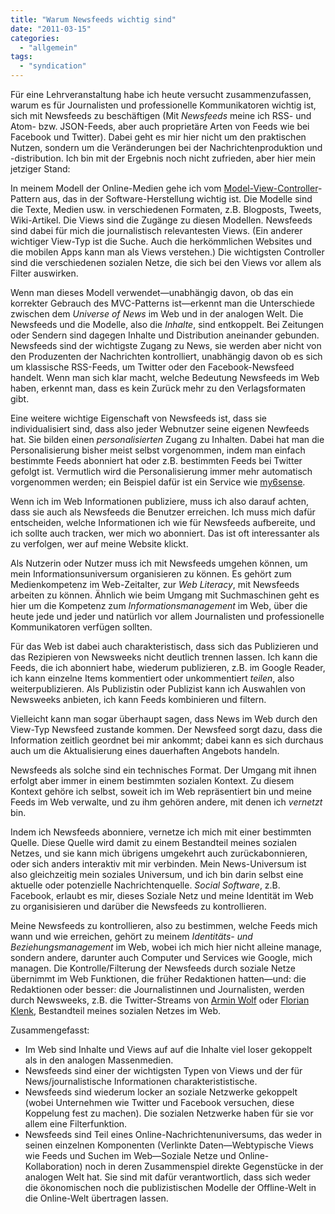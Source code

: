 ```yaml
---
title: "Warum Newsfeeds wichtig sind"
date: "2011-03-15"
categories: 
  - "allgemein"
tags: 
  - "syndication"
---
```


Für eine Lehrveranstaltung habe ich heute versucht zusammenzufassen, warum es für Journalisten und professionelle Kommunikatoren wichtig ist, sich mit Newsfeeds zu beschäftigen (Mit _Newsfeeds_ meine ich RSS- und Atom- bzw. JSON-Feeds, aber auch proprietäre Arten von Feeds wie bei Facebook und Twitter). Dabei geht es mir hier nicht um den praktischen Nutzen, sondern um die Veränderungen bei der Nachrichtenproduktion und -distribution. Ich bin mit der Ergebnis noch nicht zufrieden, aber hier mein jetziger Stand:

In meinem Modell der Online-Medien gehe ich vom [Model-View-Controller](http://en.wikipedia.org/wiki/Model%E2%80%93view%E2%80%93controller "Model–view–controller - Wikipedia, the free encyclopedia ")\-Pattern aus, das in der Software-Herstellung wichtig ist. Die Modelle sind die Texte, Medien usw. in verschiedenen Formaten, z.B. Blogposts, Tweets, Wiki-Artikel. Die Views sind die Zugänge zu diesen Modellen. Newsfeeds sind dabei für mich die journalistisch relevantesten Views. (Ein anderer wichtiger View-Typ ist die Suche. Auch die herkömmlichen Websites und die mobilen Apps kann man als Views verstehen.) Die wichtigsten Controller sind die verschiedenen sozialen Netze, die sich bei den Views vor allem als Filter auswirken.

Wenn man dieses Modell verwendet—unabhängig davon, ob das ein korrekter Gebrauch des MVC-Patterns ist—erkennt man die Unterschiede zwischen dem _Universe of News_ im Web und in der analogen Welt. Die Newsfeeds und die Modelle, also die _Inhalte_, sind entkoppelt. Bei Zeitungen oder Sendern sind dagegen Inhalte und Distribution aneinander gebunden. Newsfeeds sind der wichtigste Zugang zu News, sie werden aber nicht von den Produzenten der Nachrichten kontrolliert, unabhängig davon ob es sich um klassische RSS-Feeds, um Twitter oder den Facebook-Newsfeed handelt. Wenn man sich klar macht, welche Bedeutung Newsfeeds im Web haben, erkennt man, dass es kein Zurück mehr zu den Verlagsformaten gibt.

Eine weitere wichtige Eigenschaft von Newsfeeds ist, dass sie individualisiert sind, dass also jeder Webnutzer seine eigenen Newfeeds hat. Sie bilden einen _personalisierten_ Zugang zu Inhalten. Dabei hat man die Personalisierung bisher meist selbst vorgenommen, indem man einfach bestimmte Feeds abonniert hat oder z.B. bestimmten Feeds bei Twitter gefolgt ist. Vermutlich wird die Personalisierung immer mehr automatisch vorgenommen werden; ein Beispiel dafür ist ein Service wie [my6sense](http://www.my6sense.com/ "My6Sense | Your Digital Intuition").

Wenn ich im Web Informationen publiziere, muss ich also darauf achten, dass sie auch als Newsfeeds die Benutzer erreichen. Ich muss mich dafür entscheiden, welche Informationen ich wie für Newsfeeds aufbereite, und ich sollte auch tracken, wer mich wo abonniert. Das ist oft interessanter als zu verfolgen, wer auf meine Website klickt.

Als Nutzerin oder Nutzer muss ich mit Newsfeeds umgehen können, um mein Informationsuniversum organisieren zu können. Es gehört zum Medienkompetenz im Web-Zeitalter, zur _Web Literacy_, mit Newsfeeds arbeiten zu können. Ähnlich wie beim Umgang mit Suchmaschinen geht es hier um die Kompetenz zum _Informationsmanagement_ im Web, über die heute jede und jeder und natürlich vor allem Journalisten und professionelle Kommunikatoren verfügen sollten.

Für das Web ist dabei auch charakteristisch, dass sich das Publizieren und das Rezipieren von Newsweeks nicht deutlich trennen lassen. Ich kann die Feeds, die ich abonniert habe, wiederum publizieren, z.B. im Google Reader, ich kann einzelne Items kommentiert oder unkommentiert _teilen_, also weiterpublizieren. Als Publizistin oder Publizist kann ich Auswahlen von Newsweeks anbieten, ich kann Feeds kombinieren und filtern.

Vielleicht kann man sogar überhaupt sagen, dass News im Web durch den View-Typ Newsfeed zustande kommen. Der Newsfeed sorgt dazu, dass die Information zeitlich geordnet bei mir ankommt; dabei kann es sich durchaus auch um die Aktualisierung eines dauerhaften Angebots handeln.

Newsfeeds als solche sind ein technisches Format. Der Umgang mit ihnen erfolgt aber immer in einem bestimmten sozialen Kontext. Zu diesem Kontext gehöre ich selbst, soweit ich im Web repräsentiert bin und meine Feeds im Web verwalte, und zu ihm gehören andere, mit denen ich _vernetzt_ bin.

Indem ich Newsfeeds abonniere, vernetze ich mich mit einer bestimmten Quelle. Diese Quelle wird damit zu einem Bestandteil meines sozialen Netzes, und sie kann mich übrigens umgekehrt auch zurückabonnieren, oder sich anders interaktiv mit mir verbinden. Mein News-Universum ist also gleichzeitig mein soziales Universum, und ich bin darin selbst eine aktuelle oder potenzielle Nachrichtenquelle. _Social Software_, z.B. Facebook, erlaubt es mir, dieses Soziale Netz und meine Identität im Web zu organisisieren und darüber die Newsfeeds zu kontrollieren.

Meine Newsfeeds zu kontrollieren, also zu bestimmen, welche Feeds mich wann und wie erreichen, gehört zu meinem _Identitäts- und Beziehungsmanagement_ im Web, wobei ich mich hier nicht alleine manage, sondern andere, darunter auch Computer und Services wie Google, mich managen. Die Kontrolle/Filterung der Newsfeeds durch soziale Netze übernimmt im Web Funktionen, die früher Redaktionen hatten—und: die Redaktionen oder besser: die Journalistinnen und Journalisten, werden durch Newsweeks, z.B. die Twitter-Streams von [Armin Wolf](http://twitter.com/#!/ARMINWOLF "Armin Wolf (ARMINWOLF) on Twitter") oder [Florian Klenk](http://twitter.com/#!/florianklenk "Florian Klenk (florianklenk) on Twitter"), Bestandteil meines sozialen Netzes im Web.

Zusammengefasst:

- Im Web sind Inhalte und Views auf auf die Inhalte viel loser gekoppelt als in den analogen Massenmedien.
- Newsfeeds sind einer der wichtigsten Typen von Views und der für News/journalistische Informationen charakterististische.
- Newsfeeds sind wiederum locker an soziale Netzwerke gekoppelt (wobei Unternehmen wie Twitter und Facebook versuchen, diese Koppelung fest zu machen). Die sozialen Netzwerke haben für sie vor allem eine Filterfunktion.
- Newsfeeds sind Teil eines Online-Nachrichtenuniversums, das weder in seinen einzelnen Komponenten (Verlinkte Daten—Webtypische Views wie Feeds und Suchen im Web—Soziale Netze und Online-Kollaboration) noch in deren Zusammenspiel direkte Gegenstücke in der analogen Welt hat. Sie sind mit dafür verantwortlich, dass sich weder die ökonomischen noch die publizistischen Modelle der Offline-Welt in die Online-Welt übertragen lassen.
